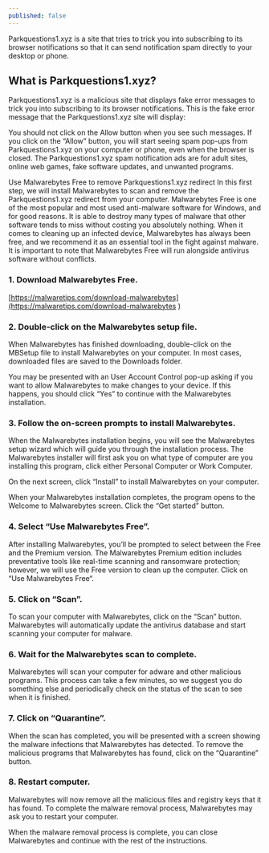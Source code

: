 ```yaml
---
published: false
---
```

Parkquestions1.xyz is a site that tries to trick you into subscribing to its browser notifications so that it can send notification spam directly to your desktop or phone.

## What is Parkquestions1.xyz?

Parkquestions1.xyz is a malicious site that displays fake error messages to trick you into subscribing to its browser notifications. This is the fake error message that the Parkquestions1.xyz site will display:

You should not click on the Allow button when you see such messages. If you click on the “Allow” button, you will start seeing spam pop-ups from Parkquestions1.xyz on your computer or phone, even when the browser is closed. The Parkquestions1.xyz spam notification ads are for adult sites, online web games, fake software updates, and unwanted programs.

Use Malwarebytes Free to remove Parkquestions1.xyz redirect
In this first step, we will install Malwarebytes to scan and remove the Parkquestions1.xyz redirect from your computer. Malwarebytes Free is one of the most popular and most used anti-malware software for Windows, and for good reasons. It is able to destroy many types of malware that other software tends to miss without costing you absolutely nothing. When it comes to cleaning up an infected device, Malwarebytes has always been free, and we recommend it as an essential tool in the fight against malware.
It is important to note that Malwarebytes Free will run alongside antivirus software without conflicts.


### 1. Download Malwarebytes Free.
[https://malwaretips.com/download-malwarebytes](https://malwaretips.com/download-malwarebytes )


### 2. Double-click on the Malwarebytes setup file.
When Malwarebytes has finished downloading, double-click on the MBSetup file to install Malwarebytes on your computer. In most cases, downloaded files are saved to the Downloads folder.

You may be presented with an User Account Control pop-up asking if you want to allow Malwarebytes to make changes to your device. If this happens, you should click “Yes” to continue with the Malwarebytes installation.

### 3. Follow the on-screen prompts to install Malwarebytes.
When the Malwarebytes installation begins, you will see the Malwarebytes setup wizard which will guide you through the installation process. The Malwarebytes installer will first ask you on what type of computer are you installing this program, click either Personal Computer or Work Computer.

On the next screen, click “Install” to install Malwarebytes on your computer.

When your Malwarebytes installation completes, the program opens to the Welcome to Malwarebytes screen. Click the “Get started” button.

### 4. Select “Use Malwarebytes Free”.
After installing Malwarebytes, you’ll be prompted to select between the Free and the Premium version. The Malwarebytes Premium edition includes preventative tools like real-time scanning and ransomware protection; however, we will use the Free version to clean up the computer.
Click on “Use Malwarebytes Free“.

### 5. Click on “Scan”.
To scan your computer with Malwarebytes, click on the “Scan” button. Malwarebytes will automatically update the antivirus database and start scanning your computer for malware.

### 6. Wait for the Malwarebytes scan to complete.
Malwarebytes will scan your computer for adware and other malicious programs. This process can take a few minutes, so we suggest you do something else and periodically check on the status of the scan to see when it is finished.

### 7. Click on “Quarantine”.
When the scan has completed, you will be presented with a screen showing the malware infections that Malwarebytes has detected. To remove the malicious programs that Malwarebytes has found, click on the “Quarantine” button.

### 8. Restart computer.
Malwarebytes will now remove all the malicious files and registry keys that it has found. To complete the malware removal process, Malwarebytes may ask you to restart your computer.

When the malware removal process is complete, you can close Malwarebytes and continue with the rest of the instructions.